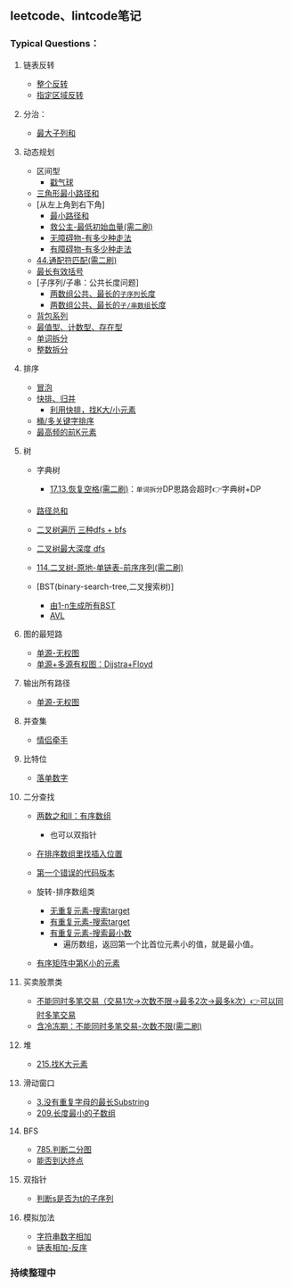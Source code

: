 ﻿## leetcode、lintcode笔记

### Typical Questions：
1. 链表反转
    - [整个反转](https://github.com/LeeeLiu/Leetcode_notes/blob/master/list/206%EF%BC%8C234.md)
    - [指定区域反转](https://github.com/LeeeLiu/Leetcode_notes/blob/master/list/92.%20Reverse%20Linked%20List%20II.md)
2. 分治：
    - [最大子列和](https://github.com/LeeeLiu/Leetcode_notes/blob/master/array/53.%20Maximum%20Subarray.md)
3. 动态规划
    - 区间型
        * [戳气球](./DP/312.burst-balloons.md)
    - [三角形最小路径和](./DP/120.triangle.md)
    - [从左上角到右下角]
        * [最小路径和](./DP/64.minimum-path-sum.cpp)
        * [救公主-最低初始血量(需二刷)](./DP/174.dungeon-game.md)
        * [无障碍物-有多少种走法](./DP/62.Unique-Paths.md)
        * [有障碍物-有多少种走法](./DP/63.uniquePathsWithObstacles.cpp)
    - [44.通配符匹配(需二刷)](https://leetcode-cn.com/problems/wildcard-matching/solution/tong-pei-fu-pi-pei-by-leetcode-solution/)
    - [最长有效括号](./DP/32.longest-valid-parentheses.md)
    - [子序列/子串：公共长度问题]
        * [两数组公共、最长的`子序列`长度](./DP/1143.LongestCommonSubsequence.md)
        * [两数组公共、最长的`子/串数组`长度](./DP/718.maximum-length-of-repeated-subarray.md)
    - [背包系列](./backpack/背包系列.md)
    - [最值型、计数型、存在型](./summary/动态规划.md)
    - [单词拆分](./DP/139.word-break.md)
    - [整数拆分](./DP/343.integer-break.md)

4. 排序
    - [冒泡](./sort/463.整数排序.md)
    - [快排、归并](./sort/464.整数排序II.md)
        - [利用快排，找K大/小元素](./summary/ChallengeCAT/215.KthLargestElementinanArray.md)
    - [桶/多关键字排序](./sort/multi-keyword-sort.md)
    - [最高频的前K元素](./sort/top-k-frequent-elements.md)
5. 树
    - 字典树
        * [17.13.恢复空格(需二刷)](./tree/re-space-lcci.md)：`单词拆分`DP思路会超时👉字典树+DP
        
    - [路径总和](./tree/112.path-sum.md)
    - [二叉树遍历 三种dfs + bfs](./tree/BinaryTreeTraversal.md)
    - [二叉树最大深度 dfs](./tree/104.maximum-depth-of-binary-tree.cpp)
    - [114.二叉树-原地-单链表-前序序列(需二刷)](https://leetcode-cn.com/problems/flatten-binary-tree-to-linked-list/submissions/)

    - [BST(binary-search-tree,二叉搜索树)]
        * [由1-n生成所有BST](./tree/95.unique-binary-search-trees-ii.md)
        * [AVL](./tree/balance-a-binary-search-tree.md)

6. 图的最短路
    - [单源-无权图](./graph/120.word-ladder.md)
    - [单源+多源有权图：Dijstra+Floyd](./graph/743.network-delay-time.md)
7. 输出所有路径
    - [单源-无权图](./graph/121.word-ladderII.md)
8. 并查集
    - [情侣牵手](./unionFind/765.couples_holding_hands.md)
9. 比特位
    - [落单数字](./bitmanipulation/136.SingleNumber.md)
10. 二分查找
    - [两数之和II：有序数组](./binarySearch/167.two-sum-ii-input-array-is-sorted.md)
        * 也可以双指针
    - [在排序数组里找插入位置](./binarySearch/search-insert-position.md)
    - [第一个错误的代码版本](./binarySearch/74.first-bad-version.cpp)
    - 旋转-排序数组类
        * [无重复元素-搜索target](./binarySearch/33.SearchinRotatedSortedArray.md)
        * [有重复元素-搜索target](./summary/ChallengeCAT/63.SearchinRotatedSortedArrayII.md)
        * [有重复元素-搜索最小数](https://leetcode-cn.com/problems/xuan-zhuan-shu-zu-de-zui-xiao-shu-zi-lcof/)
            + 遍历数组，返回第一个比首位元素小的值，就是最小值。

    - [有序矩阵中第K小的元素](./binarySearch/378.kth-smallest-element-in-a-sorted-matrix.md)
11. 买卖股票类
    - [不能同时多笔交易（交易1次→次数不限→最多2次→最多k次）👉可以同时多笔交易](./array/123.BestTimetoBuyandSellStockIII.md)
    - [含冷冻期：不能同时多笔交易-次数不限(需二刷)](https://leetcode-cn.com/problems/best-time-to-buy-and-sell-stock-with-cooldown/solution/zui-jia-mai-mai-gu-piao-shi-ji-han-leng-dong-qi-4/)
12. 堆
    - [215.找K大元素](./summary/ChallengeCAT/215.KthLargestElementinanArray.md)
13. 滑动窗口
    - [3.没有重复字母的最长Substring](./array/3.longest-substring-without-repeating-characters.md)
    - [209.长度最小的子数组](./array/209.minimum-size-subarray-sum.md)
14. BFS
    - [785.判断二分图](./graph/785.is-graph-bipartite.md)
    - [能否到达终点](./summary/ChallengeCAT/1479-can-reach-the-endpoint.cpp)
15. 双指针
    - [判断s是否为t的子序列](./greedy/392.is-subsequence.cpp)
16. 模拟加法
    - [字符串数字相加](./array/415.add-strings.cpp)
    - [链表相加-反序](\list\2.add-two-numbers.md)
    

###  持续整理中
